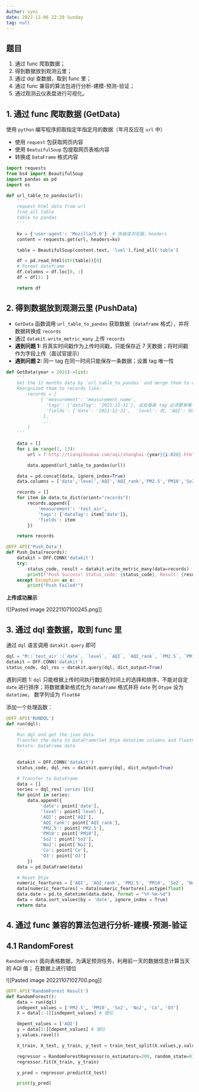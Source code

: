 ```yaml
---
Author: sync
date: 2022-11-06 22:29 Sunday
tag: null
---
```


## 题目

1. 通过 func 爬取数据；
2. 得到数据放到观测云里；
3. 通过 dql 查数据，取到 func 里；
4. 通过 func 兼容的算法包进行分析-建模-预测-验证；
5. 通过观测云仪表盘进行可视化。

## 1.  通过 func 爬取数据 (GetData)

使用 `python` 编写程序抓取指定年指定月的数据（年月反应在 `url` 中）
- 使用 `request` 包获取网页内容
- 使用 `BeatuifulSoup` 包提取网页表格内容
- 转换成 `DataFrame` 格式内容

```python
import requests
from bs4 import BeautifulSoup
import pandas as pd
import os

def url_table_to_pandas(url):
    '''
    request html data from url
    find_all table
    table to pandas
    '''

    kv = {'user-agent': 'Mozilla/5.0'}  # 伪装成浏览器，headers
    content = requests.get(url, headers=kv)

    table = BeautifulSoup(content.text, 'lxml').find_all('table')

    df = pd.read_html(str(table))[0]
    # Format dataframe
    df.columns = df.loc[0, :]
    df = df[1: ]

    return df
```

## 2. 得到数据放到观测云里 (PushData)

- `GetData` 函数调用 `url_table_to_pandas` 获取数据（`dataframe` 格式），并将数据转换成 `records`
- 通过 `datakit.write_metric_many` 上传 `records`
- **遇到问题 1:** 将真实时间戳作为上传时间戳，只能保存近 7 天数据；将时间戳作为字段上传（面试官提示）
- **遇到问题 2:** 同一 tag 在同一时间只能保存一条数据；设置 tag 唯一性

```python
def GetData(year = 2021)->list:
    '''
    Get the 12 months data by `url_table_to_pandas` and merge them to data(`DataFrame format`)
    Reorgnized them to records like:
        records = [
             { 'measurement': 'measurement_name',
               'tags': {'dataTag': '2021-12-31'}, 此处每条 tag 必须要有唯一性
               'fields': {'date': '2021-12-31',  'level': 优, 'AQI': 50, etc.}
              },
              ...
        ]
    '''

    data = []
    for i in range(1, 13):
        url = f'http://tianqihoubao.com/aqi/shanghai-{year}{i:02d}.html'

        data.append(url_table_to_pandas(url))

    data = pd.concat(data, ignore_index=True)
    data.columns = ['date','level','AQI','AQI_rank','PM2.5','PM10','So2','No2','Co','O3']

    records = []
    for item in data.to_dict(orient="records"):
        records.append({
            'measurement': 'test_air',
            'tags': {'dataTag': item['date']}, 
            'fields': item
        })

    return records
```

```python
@DFF.API('Push_Data')
def Push_Data(records):
    datakit = DFF.CONN('datakit')
    try:
        status_code, result = datakit.write_metric_many(data=records)
        print(f"Push Success! Status_code: {status_code}, Result: {result}")
    except Exception as e:
        print("Push Failed!")
```

**上传成功展示**

![[Pasted image 20221107100245.png]]

## 3.  通过 dql 查数据，取到 func 里

通过 `dql` 语言调用 `datakit.query` 即可

```python
dql = "M::`test_air`:(`date`, `level`, `AQI`, `AQI_rank`, `PM2.5`, `PM10`, `So2`, `No2`, `Co`,`O3`)"
datakit = DFF.CONN('datakit')
status_code, dql_res = datakit.query(dql, dict_output=True)
```

遇到问题 1: `dql` 只能根据上传时间执行数据在时间上的选择和排序，不能对自定 `date` 进行排序；将数据重新格式化为 `dataframe` 格式并将 `date` 列 `Dtype` 设为 `datetime`， 数字列设为 `float64`

添加一个处理函数：
```python
@DFF.API('RUNDQL')
def run(dql):
    '''
    Run dql and get the json data
    Transfer the data to DataFrame(Set Dtye datetime columns and float64 columns)
    Return: DataFrame data
    '''

    datakit = DFF.CONN('datakit')
    status_code, dql_res = datakit.query(dql, dict_output=True)

    # Transfer to DataFrame
    data = []
    series = dql_res['series'][0]
    for point in series:
        data.append({
             'date': point['date'],
             'level': point['level'],
             'AQI': point['AQI'],
             'AQI_rank': point['AQI_rank'],
             'PM2.5': point['PM2.5'],
             'PM10': point['PM10'],
             'So2': point['So2'],
             'No2': point['No2'],
             'Co': point['Co'],
             'O3': point['O3']
        })
    data = pd.DataFrame(data)

    # Reset Dtye
    numeric_feartures = ['AQI', 'AQI_rank', 'PM2.5', 'PM10', 'So2', 'No2', 'Co','O3']
    data[numeric_feartures] = data[numeric_feartures].astype(float)
    data.date = pd.to_datetime(data.date, format = "%Y-%m-%d")
    data = data.sort_values(by = 'date', ignore_index = True)
    return data
```

## 4. 通过 func 兼容的算法包进行分析-建模-预测-验证

## 4.1 RandomForest

`RandomForest` 面向表格数据，为满足预测任务，利用前一天的数据信息计算当天的 AQI 值；
在数据上进行错位

![[Pasted image 20221107102700.png]]

```python
@DFF.API('RandomForest Result')
def RandomForest():
    data = run(dql)
    indepent_values = ['PM2.5', 'PM10', 'So2', 'No2', 'Co', 'O3']
    X = data[:-1][indepent_values] # 错位

    depent_values = ['AQI']
    y = data[1:][depent_values] # 错位
    y.values.ravel()

    X_train, X_test, y_train, y_test = train_test_split(X.values,y.values.ravel(),test_size=0.2,random_state=0)

    regressor = RandomForestRegressor(n_estimators=200, random_state=0)
    regressor.fit(X_train, y_train)

    y_pred = regressor.predict(X_test)

    print(y_pred)
```